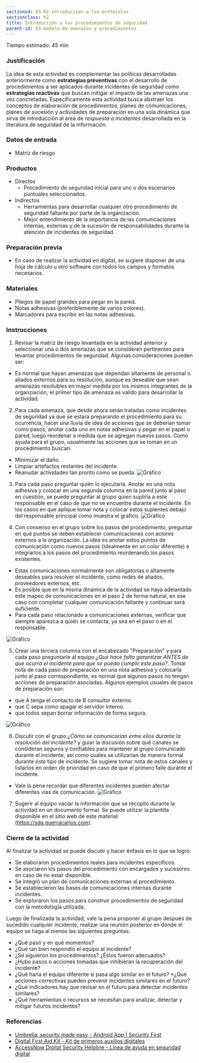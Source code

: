 ```yaml
---
sectionid: 03-02-introduccion-a-los-protocolos
sectionclass: h2
title: Introducción a los procedimientos de seguridad
parent-id: 03-modelo-de-amenazas-y-procedimientos
---
```

Tiempo estimado: 45 min

### Justificación
La idea de esta actividad es complementar las políticas desarrolladas anteriormente como **estrategias preventivas** con el desarrollo de procedimientos a ser aplicados durante incidentes de seguridad como **estrategias reactivas** que buscan mitigar el impacto de las amenazas una vez concretadas. Específicamente esta actividad busca abstraer los conceptos de elaboración de procedimientos, planes de comunicaciones, planes de sucesión y actividades de preparación en una sola dinámica que sirva de introducción al área de *respuesta a incidentes* desarrollada en la literatura de seguridad de la información.

### Datos de entrada
* Matriz de riesgo

### Productos
* Directos
  * Procedimiento de seguridad inicial para uno o dos escenarios puntuales seleccionados.
* Indirectos
  * Herramientas para desarrollar cualquier otro procedimiento de seguridad faltante por parte de la organización.
  * Mejor entendimiento de la importancia de las comunicaciones internas, externas y de la sucesión de responsabilidades durante la atención de incidentes de seguridad.

### Preparación previa
* En caso de realizar la actividad en digital, se sugiere disponer de una hoja de cálculo u otro software con todos los campos y formatos necesarios.

### Materiales
* Pliegos de papel grandes para pegar en la pared.
* Notas adhesivas (preferiblemente de varios colores).
* Marcadores para escribir en las notas adhesivas.

### Instrucciones
1. Revisar la matriz de riesgo levantada en la actividad anterior y seleccionar una o dos amenazas que se consideren pertinentes para levantar procedimientos de seguridad. Algunas consideraciones pueden ser:
  * Es normal que hayan amenazas que dependan altamente de personal o aliados externos para su resolución, aunque es deseable que sean amenazas resolubles en mayor medida por los mismos integrantes de la organziación, el primer tipo de amenaza es válido para desarrollar la actividad.
2. Para cada amenaza, que desde ahora serán tratadas como incidentes de seguridad ya que se estará preparando el procedimiento para su ocurrencia, hacer una lluvia de idea de acciones que se deberían tomar como pasos, anotar cada uno en notas adhesivas y pegar en el papel o pared, luego reordenar a medida que se agregan nuevos pasos. Como ayuda para el grupo, usualmente las acciones que se toman en un procedimiento buscan:
  * Minimizar el daño.
  * Limpiar artefactos restantes del incidente.
  * Reanudar actividades tan pronto como se pueda.
  ![Gráfico](../img/0302/bocetos-sda-0302-1.png)

3. Para cada paso preguntar quién lo ejecutaría. Anotar en una nota adhesiva y colocar en una segunda columna en la pared junto al paso en cuestión, se puede preguntar al grupo quien supliría a este responsable en el caso de que no se encuentre durante el incidente. En los casos en que aplique tomar nota y colocar estos suplentes debajo del responsable principal como muestra el grafico.
  ![Gráfico](../img/0302/bocetos-sda-0302-2.png)

4. Con consenso en el grupo sobre los pasos del procedimiento, preguntar en qué puntos se deben establecer comunicaciones con actores externos a la organización. La idea es anotar estos puntos de comunicación como nuevos pasos (idealmente en un color diferente) e integrarlos a los pasos del procedimiento reordenando los pasos existentes.
  * Estas comunicaciones normalmente son obligatorias o altamente deseables para resolver el incidente, como redes de aliados, proveedores externos, etc.
  * Es posible que en la misma dinámica de la actividad se haya adelantado este mapeo de comunicaciones en el paso 2 de forma natural, en ese caso con completar cualquier comunicación faltante y continuar será suficiente.
  * Para cada paso relacionado a comunicaciones externas, verificar que siempre aparezca a quién se contacta, ya sea en el paso o en el responsable.

  ![Gráfico](../img/0302/bocetos-sda-0302-3.png)

5. Crear una tercera columna con el encabezado "Preparación" y para cada paso preguntarle al equipo *¿Qué hace falta garantizar ANTES de que ocurra el incidente para que se pueda cumplir este paso?*. Tomar nota de cada paso de preparación en una nota adhesiva y colocarla junto al paso correspondiente, es normal que algunos pasos no tengan acciones de preparación asociadas. Algunos ejemplos usuales de pasos de preparación son:
  * que A tenga el contacto de B consultor externo.
  * que C sepa como apagar el servidor interno.
  * que todos sepan borrar información de forma segura.

  ![Gráfico](../img/0302/bocetos-sda-0302-4.png)

6. Discutir con el grupo *¿Cómo se comunicarían entre ellos durante la resolución del incidente?* y guiar la discusión sobre qué canales se consideran seguros y confiables para mantener al grupo comunicado durante el incidente, así como cuáles se utilizarían de manera formal durante *éste* tipo de incidente. Se sugiere tomar nota de estos canales y listarlos en orden de prioridad en caso de que el primero falle durante el incidente.
  * Vale la pena recordar que diferentes incidentes pueden afectar diferentes vías de comunicación.
  ![Gráfico](../img/0302/bocetos-sda-0302-5.png)

7. Sugerir al equipo vaciar la información que se recopiló durante la actividad en un documento formal. Se puede utilizar la plantilla disponible en el sitio web de este material (https://sda.guerracarlos.com).

### Cierre de la actividad
Al finalizar la actividad se puede discutir y hacer énfasis en lo que se logró:
* Se elaboraron procedimientos reales para incidentes específicos.
* Se asociaron los pasos del procedimiento con encargados y sucesores en caso de no estar disponible.
* Se integró un plan de comunicaciones externas al procedimiento.
* Se establecieron las bases de comunicaciones internas durante incidentes.
* Se exploraron los pasos para construir procedimientos de seguridad con la metodología utilizada.

Luego de finalizada la actividad, vale la pena proponer al grupo después de sucedido cualquier incidente, realizar una reunión posterior en donde el equipo se haga al menos las siguientes preguntas:
  * ¿Qué pasó y en qué momentos?
  * ¿Qué tan bien respondió el equipo al incidente?
  * ¿Se siguieron los procedimientos? ¿Éstos fueron adecuados?
  * ¿Hubo pasos o acciones tomadas que inhibieran la recuperación del incidente?
  * ¿Qué haría el equipo diferente si pasa algo similar en el futuro?
  *¿Qué acciones correctivas pueden prevenir incidentes similares en el futuro?
  * ¿Qué indicadores hay que revisar en el futuro para detectar incidentes similares?
  * ¿Qué herramientas o recursos se necesitan para analizar, detectar y mitigar futuros incidentes?

### Referencias
* [Umbrella: security made easy - Android App | Security First](https://secfirst.org/)
* [Digital First Aid Kit - Kit de primeros auxilios digitales](https://rarenet.github.io/DFAK/es/)
* [AccessNow Digital Security Helpline - Línea de ayuda en seguridad digital](https://www.accessnow.org/linea-de-ayuda-en-seguridad-digital/?ignorelocale)
